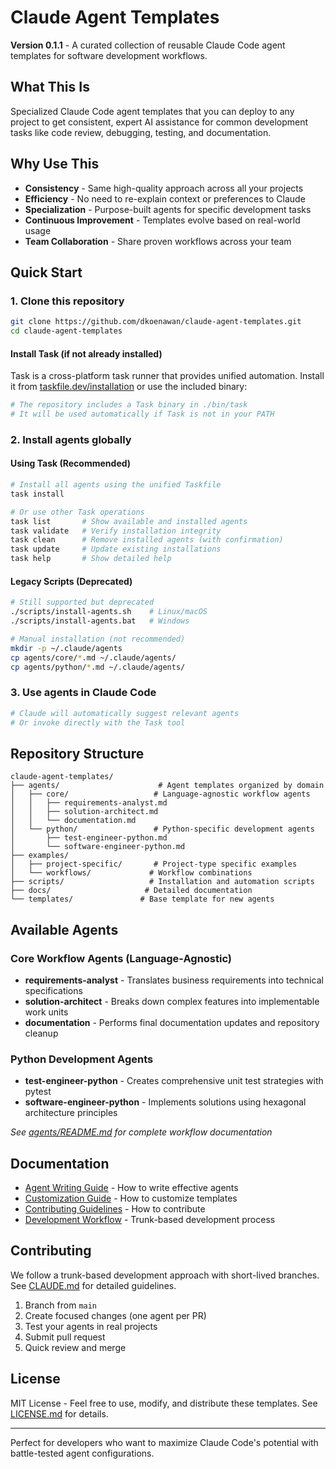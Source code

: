 # Claude Agent Templates

**Version 0.1.1** - A curated collection of reusable Claude Code agent templates for software development workflows.

## What This Is

Specialized Claude Code agent templates that you can deploy to any project to get consistent, expert AI assistance for common development tasks like code review, debugging, testing, and documentation.

## Why Use This

- **Consistency** - Same high-quality approach across all your projects
- **Efficiency** - No need to re-explain context or preferences to Claude
- **Specialization** - Purpose-built agents for specific development tasks
- **Continuous Improvement** - Templates evolve based on real-world usage
- **Team Collaboration** - Share proven workflows across your team

## Quick Start

### 1. Clone this repository
```bash
git clone https://github.com/dkoenawan/claude-agent-templates.git
cd claude-agent-templates
```

#### Install Task (if not already installed)
Task is a cross-platform task runner that provides unified automation. Install it from [taskfile.dev/installation](https://taskfile.dev/installation/) or use the included binary:

```bash
# The repository includes a Task binary in ./bin/task
# It will be used automatically if Task is not in your PATH
```

### 2. Install agents globally

#### Using Task (Recommended)
```bash
# Install all agents using the unified Taskfile
task install

# Or use other Task operations
task list       # Show available and installed agents
task validate   # Verify installation integrity
task clean      # Remove installed agents (with confirmation)
task update     # Update existing installations
task help       # Show detailed help
```

#### Legacy Scripts (Deprecated)
```bash
# Still supported but deprecated
./scripts/install-agents.sh    # Linux/macOS
./scripts/install-agents.bat   # Windows

# Manual installation (not recommended)
mkdir -p ~/.claude/agents
cp agents/core/*.md ~/.claude/agents/
cp agents/python/*.md ~/.claude/agents/
```

### 3. Use agents in Claude Code
```bash
# Claude will automatically suggest relevant agents
# Or invoke directly with the Task tool
```

## Repository Structure

```
claude-agent-templates/
├── agents/                      # Agent templates organized by domain
│   ├── core/                   # Language-agnostic workflow agents
│   │   ├── requirements-analyst.md
│   │   ├── solution-architect.md
│   │   └── documentation.md
│   └── python/                 # Python-specific development agents
│       ├── test-engineer-python.md
│       └── software-engineer-python.md
├── examples/
│   ├── project-specific/       # Project-type specific examples
│   └── workflows/             # Workflow combinations
├── scripts/                   # Installation and automation scripts
├── docs/                     # Detailed documentation
└── templates/               # Base template for new agents
```

## Available Agents

### Core Workflow Agents (Language-Agnostic)
- **requirements-analyst** - Translates business requirements into technical specifications
- **solution-architect** - Breaks down complex features into implementable work units
- **documentation** - Performs final documentation updates and repository cleanup

### Python Development Agents
- **test-engineer-python** - Creates comprehensive unit test strategies with pytest
- **software-engineer-python** - Implements solutions using hexagonal architecture principles

*See [agents/README.md](agents/README.md) for complete workflow documentation*

## Documentation

- [Agent Writing Guide](docs/agent-guide.md) - How to write effective agents
- [Customization Guide](docs/customization.md) - How to customize templates
- [Contributing Guidelines](docs/contributing.md) - How to contribute
- [Development Workflow](CLAUDE.md) - Trunk-based development process

## Contributing

We follow a trunk-based development approach with short-lived branches. See [CLAUDE.md](CLAUDE.md) for detailed guidelines.

1. Branch from `main`
2. Create focused changes (one agent per PR)
3. Test your agents in real projects
4. Submit pull request
5. Quick review and merge

## License

MIT License - Feel free to use, modify, and distribute these templates. See [LICENSE.md](LICENSE.md) for details.

---

Perfect for developers who want to maximize Claude Code's potential with battle-tested agent configurations.